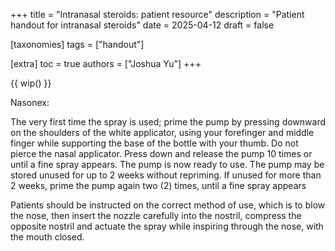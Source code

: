 +++
title = "Intranasal steroids: patient resource"
description = "Patient handout for intranasal steroids"
date = 2025-04-12
draft = false

[taxonomies]
tags = ["handout"]

[extra]
toc = true
authors = ["Joshua Yu"]
+++

{{ wip() }}

Nasonex:

The very first time the spray is used; prime the pump by pressing downward on the shoulders of the white applicator, using your forefinger and middle finger while supporting the base of the bottle with your thumb. Do not pierce the nasal applicator. Press down and release the pump 10 times or until a fine spray appears. The pump is now ready to use. The pump may be stored unused for up to 2 weeks without repriming. If unused for more than 2 weeks, prime the pump again two (2) times, until a fine spray appears

Patients should be instructed on the correct method of use, which is to blow the nose, then insert the nozzle carefully into the nostril, compress the opposite nostril and actuate the spray while inspiring through the nose, with the mouth closed.

<style>
@media print {
  /* Hide navigation, footers, and other unnecessary elements */
  header, nav, footer, .sidebar { display: none; }

  /* Ensure proper page breaks */
  h2, h3, h4 { page-break-after: avoid; }
}
</style>
